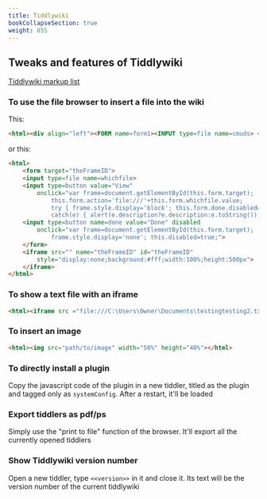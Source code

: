 ```yaml
---
title: Tiddlywiki
bookCollapseSection: true
weight: 855
---
```


## Tweaks and features of Tiddlywiki

[Tiddlywiki markup list](http://tiddlywiki.org/bags/tiddlywiki_public/tiddlers/TiddlyWiki%20Markup.html)

### To use the file browser to insert a file into the wiki

This:

```html
<html><div align="left"><FORM name=form1><INPUT type=file name=cmuds> <INPUT onclick="whatFile()" type=button value=OpenFile name=button></FORM></div><br></html>
```

or this:

```html
<html>
	<form target="theFrameID">
	<input type=file name=whichfile>
	<input type=button value="View"
		onclick="var frame=document.getElementById(this.form.target);
			this.form.action='file:///'+this.form.whichfile.value;
			try { frame.style.display='block'; this.form.done.disabled=false; this.form.submit(); }
			catch(e) { alert(e.description?e.description:e.toString()); }">
	<input type=button name=done value="Done" disabled 
		onclick="var frame=document.getElementById(this.form.target);
			frame.style.display='none'; this.disabled=true;">
	</form>
	<iframe src="" name="theFrameID" id="theFrameID"
		style="display:none;background:#fff;width:100%;height:500px">
	</iframe>
</html>
```

### To show a text file with an iframe

```html
<html><iframe src ="file:///C:\Users\Owner\Documents\testingtesting2.txt" width="50%" align="center" height="600"></iframe></html>
```

### To insert an image

```html
<html><img src="path/to/image" width="50%" height="40%"></html>
```

### To directly install a plugin

Copy the javascript code of the plugin in a new tiddler, titled as the plugin and tagged only as `systemConfig`. After a restart, it'll be loaded

### Export tiddlers as pdf/ps

Simply use the "print to file" function of the browser. It'll export all the currently opened tiddlers

### Show Tiddlywiki version number

Open a new tiddler, type `<<version>>` in it and close it. Its text will be the version number of the current tiddlywiki
